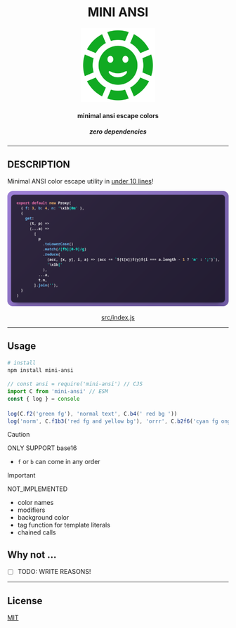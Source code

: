 <div align="center">
  <h1>MINI ANSI</h1>
  <img src=".github/assets/mini-ansi-icon.png" width="168px"/>
  <h4>minimal ansi escape colors</h4>
  <h5>zero dependencies</h5>
</div>


---

## DESCRIPTION

Minimal ANSI color escape utility in [under 10 lines](src/index.js)!


<div align="center">
  <img alt="pcall_usage" src="https://raw.githubusercontent.com/metaory/mini-ansi/master/.github/assets/mini-ansi-source.png">
  <p><a href="https://github.com/metaory/mini-ansi/blob/master/src/index.js">src/index.js</a></p>
</div>

---

Usage
-----

```sh
# install
npm install mini-ansi
```

```js
// const ansi = require('mini-ansi') // CJS
import C from 'mini-ansi' // ESM
const { log } = console

log(C.f2('green fg'), 'normal text', C.b4(' red bg '))
log('norm', C.f1b3('red fg and yellow bg'), 'orrr', C.b2f6('cyan fg ongreen bg'))
```


> [!Caution]
> ONLY SUPPORT base16
>
> - `f` or `b` can come in any order


> [!Important]
> NOT_IMPLEMENTED
>
> - color names
> - modifiers
> - background color
> - tag function for template literals
> - chained calls

## Why not ...

- [ ] TODO: WRITE REASONS!


---

## License

[MIT](LICENSE)
